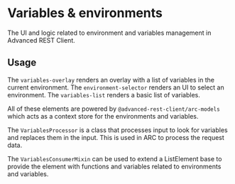 # Variables & environments

The UI and logic related to environment and variables management in Advanced REST Client.

## Usage

The `variables-overlay` renders an overlay with a list of variables in the current environment. The `environment-selector` renders an UI to select an environment. The `variables-list` renders a basic list of variables.

All of these elements are powered by `@advanced-rest-client/arc-models` which acts as a context store for the environments and variables.

The `VariablesProcessor` is a class that processes input to look for variables and replaces them in the input. This is used in ARC to process the request data.

The `VariablesConsumerMixin` can be used to extend a ListElement base to provide the element with functions and variables related to environments and variables.
